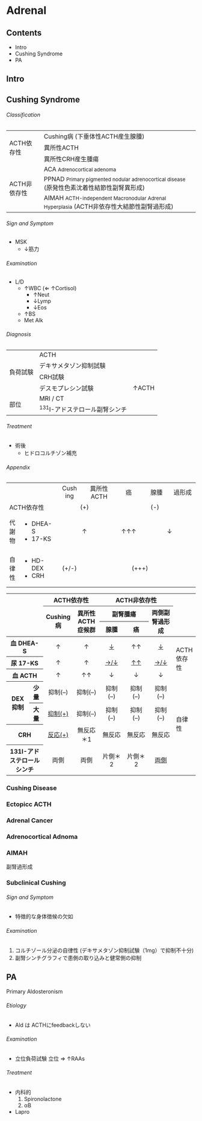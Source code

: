 <!--
Filename:	Adrenal.md
Project:	/Users/shume/Developer/mnemosyne/docs/MMB/docs/d_Endo
Authors:	shumez <https://github.com/shumez>
Created:	2019-04-03 17:29:34
Modified:	2020-01-12 16:06:51
-----
Copyright (c) 2020 shumez
-->

# Adrenal

## Contents

- Intro
- Cushing Syndrome
- PA

## Intro

<!-- <h6 id='intro-def'>Definition</h6> -->
<!-- <h6 id='intro-eti'>Etiology</h6> -->
<!-- <h6 id='intro-epi'>Epidemiology</h6> -->
<!-- <h6 id='intro-cls'>Classification</h6> -->
<!-- <h6 id='intro-sx'>Sign and Symptom</h6> -->
<!-- <h6 id='intro-cmp'>Complication</h6> -->
<!-- <h6 id='intro-ex'>Examination</h6> -->
<!-- <h6 id='intro-dx'>Diagnosis</h6> -->
<!-- <h6 id='intro-tx'>Treatment</h6> -->
<!-- <h6 id='intro-prg'>Prognosis</h6> -->
<!-- <h6 id='intro-app'>Appendix</h6> -->

## Cushing Syndrome

<!-- <h6 id='cushing-def'>Definition</h6> -->
<!-- <h6 id='cushing-eti'>Etiology</h6> -->
<!-- <h6 id='cushing-epi'>Epidemiology</h6> -->
<h6 id='cushing-cls'>Classification</h6>

<table>
	<tbody>
		<tr>
			<td rowspan="3">ACTH依存性</td>
			<td>Cushing病 (下垂体性ACTH産生腺腫)</td>
		</tr>
		<tr>
			<td>異所性ACTH</td>
		</tr>
		<tr>
			<td>異所性CRH産生腫瘍</td>
		</tr>
		<tr>
			<td rowspan="3">ACTH非依存性</td>
			<td>ACA <small>Adrenocortical adenoma</small></td>
			<td></td>
		</tr>
		<tr>
			<td>PPNAD <small>Primary pigmented nodular adrenocortical disease</small> (原発性色素沈着性結節性副腎異形成)</td>
		</tr>
		<tr>
			<td>AIMAH <small>ACTH-independent Macronodular Adrenal Hyperplasia</small> (ACTH非依存性大結節性副腎過形成)</td>
		</tr>
	</tbody>
</table>

<h6 id='cushing-sx'>Sign and Symptom</h6>

- MSK
	- ↓筋力

<!-- <h6 id='cushing-cmp'>Complication</h6> -->
<h6 id='cushing-ex'>Examination</h6>

- L/D
	- ↑WBC (⇐ ↑Cortisol)
		- ↑Neut
		- ↓Lymp
		- ↓Eos
	- ↑BS
	- Met Alk

<h6 id='cushing-dx'>Diagnosis</h6>

<table>
	<tbody>
		<tr>
			<td rowspan="4">負荷試験</td>
			<td>ACTH</td>
			<td></td>
		</tr>
		<tr>
			<td>デキサメタゾン抑制試験</td>
			<td></td>
		</tr>
		<tr>
			<td>CRH試験</td>
			<td></td>
		</tr>
		<tr>
			<td>デスモプレシン試験</td>
			<td>&uarr;ACTH</td>
		</tr>
		<tr>
			<td rowspan="2">部位</td>
			<td>MRI / CT</td>
			<td></td>
		</tr>
		<tr>
			<td><sup>131</sup>I-アドステロール副腎シンチ</td>
			<td></td>
		</tr>
	</tbody>
</table>

<h6 id='cushing-tx'>Treatment</h6>

- 術後
	- ヒドロコルチゾン補充

<!-- <h6 id='cushing-prg'>Prognosis</h6> -->
<h6 id='cushing-app'>Appendix</h6>

<table>
	<tbody>
		<tr align="center">
			<td width="10%" colspan="2"></td>
			<td width="18%">Cush<br>ing</td>
			<td width="18%">異所性 ACTH</td>
			<td width="18%">癌</td>
			<td width="18%">腺腫</td>
			<td width="18%">過形成</td>
		</tr>
		<tr>
			<td colspan="2">ACTH依存性</td>
			<td colspan="2" align="center">(+)</td>
			<td colspan="3" align="center">(-)</td>
		</tr>
		<tr>
			<td>代謝物</td>
			<td>
				<ul>
					<li>DHEA-S</li>
					<li>17-KS</li>
				</ul>
			</td>
			<td colspan="2" align="center">&uarr;<!-- (+) --></td>
			<td align="center">&uarr;&uarr;&uarr;<!-- (+++) --></td>
			<td colspan="2" align="center">&darr;<!-- (-) --></td>
		</tr>
		<tr>
			<td>自律性</td>
			<td>
				<ul>
					<li>HD-DEX</li>
					<li>CRH</li>
				</ul>
			</td>
			<td align="center">(+/-)</td>
			<td colspan="4" align="center">(+++)</td>
		</tr>
	</tbody>
</table>

<table>
	<thead>
		<tr>
			<th width="20%" colspan="2" rowspan="3" valign="top"><!-- ホルモン測定および負荷試験 --></th>
			<th colspan="2">ACTH依存性</th>
			<th colspan="3">ACTH非依存性</th>
			<th width="10%" rowspan="3"></th>
		</tr>
		<tr>
			<th rowspan="2" width="14%">Cushing病</th>
			<th rowspan="2" width="14%">異所性ACTH症候群</th>
			<th colspan="2" width="28%">副腎腫瘍</th>
			<th rowspan="2" width="14%">両側副腎過形成</th>
		</tr>
		<tr>
			<th width="14%">腺腫</th>
			<th width="14%">癌</th>
		</tr>
	</thead>
	<tbody>
		<!-- 
		<tr>
			<th colspan="2">血清コルチゾール</th>
			<td>↑</td>
			<td>↑</td>
			<td>↑</td>
			<td>↑</td>
			<td>↑</td>
			<td rowspan="2">Cortisol</td>
		</tr>
		<tr>
			<th colspan="2">尿中遊離コルチゾール</th>
			<td>↑</td>
			<td>↑</td>
			<td>↑</td>
			<td>↑</td>
			<td>↑</td>
		</tr> 
		-->
		<tr>
			<th colspan="2">血 <!-- 清 -->DHEA-S</th>
			<td align="center">↑</td>
			<td align="center">↑</td>
			<td align="center"><u>↓</u></td>
			<td align="center">↑↑</td>
			<td align="center"><u>↓</u></td>
			<td rowspan="3">ACTH依存性</td>
		</tr>
		<tr>
			<th colspan="2">尿 <!-- 中 -->17-KS</th>
			<td align="center">↑</td>
			<td align="center">↑</td>
			<td align="center"><u>→/↓</u></td>
			<td align="center"><u>↑↑</u></td>
			<td align="center"><u>→/↓</u></td>
		</tr>
		<tr>
			<th colspan="2">血 <!-- 中 -->ACTH</th>
			<td align="center">↑</td>
			<td align="center">↑↑</td>
			<td align="center">↓</td>
			<td align="center">↓</td>
			<td align="center">↓</td>
		</tr>
		<tr>
			<th rowspan="2">DEX<!-- デキサメタゾン -->抑制<!-- 試験 --></th>
			<th>少量</th>
			<td align="center">抑制(–)<!-- なし --></td>
			<td align="center">抑制(–)<!-- なし --></td>
			<td align="center">抑制(–)<!-- なし --></td>
			<td align="center">抑制(–)<!-- なし --></td>
			<td align="center">抑制(–)<!-- なし --></td>
		</tr>
		<tr>
			<th>大量</th>
			<td align="center"><u>抑制(+)<!-- あり --></u></td>
			<td align="center">抑制(–)<!-- なし --></td>
			<td align="center">抑制(–)<!-- なし --></td>
			<td align="center">抑制(–)<!-- なし --></td>
			<td align="center">抑制(–)<!-- なし --></td>
			<td rowspan="2">自律性</td>
		</tr>
		<tr>
			<th colspan="2">CRH<!-- 試験 --></th>
			<td align="center"><u>反応(+)<!-- あり --></u></td>
			<td align="center">無反応<br>
				＊1</td>
			<td align="center">無反応</td>
			<td align="center">無反応</td>
			<td align="center">無反応</td>
		</tr>
		<tr>
			<th colspan="2">131I-アドステロール<!-- 副腎 -->シンチ<!-- グラフィ --></th>
			<td align="center">両側</td>
			<td align="center">両側</td>
			<td align="center">片側＊2</td>
			<td align="center">片側＊2</td>
			<td align="center"><u>両側</u></td>
		</tr>
	</tbody>
</table>

### Cushing Disease

### Ectopicc ACTH

### Adrenal Cancer

### Adrenocortical Adnoma

### AIMAH

副腎過形成

### Subclinical Cushing 

<!-- <h6 id='subclinical_cushing-def'>Definition</h6> -->
<!-- <h6 id='subclinical_cushing-eti'>Etiology</h6> -->
<!-- <h6 id='subclinical_cushing-epi'>Epidemiology</h6> -->
<!-- <h6 id='subclinical_cushing-cls'>Classification</h6> -->
<h6 id='subclinical_cushing-sx'>Sign and Symptom</h6>

- 特徴的な身体徴候の欠如

<!-- <h6 id='subclinical_cushing-cmp'>Complication</h6> -->
<h6 id='subclinical_cushing-ex'>Examination</h6>

1. コルチゾール分泌の自律性 (デキサメタゾン抑制試験（1mg）で抑制不十分)
2. 副腎シンチグラフィで患側の取り込みと健常側の抑制

<!-- <h6 id='subclinical_cushing-dx'>Diagnosis</h6> -->
<!-- <h6 id='subclinical_cushing-tx'>Treatment</h6> -->
<!-- <h6 id='subclinical_cushing-prg'>Prognosis</h6> -->
<!-- <h6 id='subclinical_cushing-app'>Appendix</h6> -->


## PA

Primary Aldosteronism

<!-- <h6 id='pa-def'>Definition</h6> -->
<h6 id='pa-eti'>Etiology</h6>

- Ald は ACTHにfeedbackしない

<!-- <h6 id='pa-epi'>Epidemiology</h6> -->
<!-- <h6 id='pa-cls'>Classification</h6> -->
<!-- <h6 id='pa-sx'>Sign and Symptom</h6> -->
<!-- <h6 id='pa-cmp'>Complication</h6> -->
<h6 id='pa-ex'>Examination</h6>

- 立位負荷試験
	立位 ⇒ ↑RAAs
	
<!-- <h6 id='pa-dx'>Diagnosis</h6> -->
<h6 id='pa-tx'>Treatment</h6>

- 内科的
	1. Spironolactone
	2. αB
- Lapro

<!-- <h6 id='pa-prg'>Prognosis</h6> -->
<!-- <h6 id='pa-app'>Appendix</h6> -->

## 

<!-- ## -->
<!-- <h6 id='-def'>Definition</h6> -->
<!-- <h6 id='-eti'>Etiology</h6> -->
<!-- <h6 id='-epi'>Epidemiology</h6> -->
<!-- <h6 id='-cls'>Classification</h6> -->
<!-- <h6 id='-sx'>Sign and Symptom</h6> -->
<!-- <h6 id='-cmp'>Complication</h6> -->
<!-- <h6 id='-ex'>Examination</h6> -->
<!-- <h6 id='-dx'>Diagnosis</h6> -->
<!-- <h6 id='-tx'>Treatment</h6> -->
<!-- <h6 id='-prg'>Prognosis</h6> -->
<!-- <h6 id='-app'>Appendix</h6> -->

<!-- ref -->


## 






<!-- <style type="text/css">
	img{width: 50%; float: right;}
</style> -->